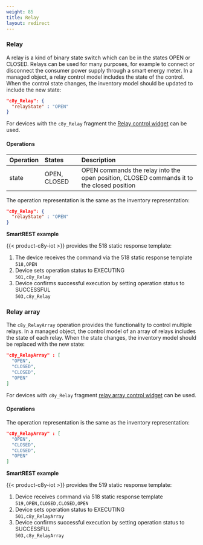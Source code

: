 ```yaml
---
weight: 85
title: Relay
layout: redirect
---
```


### Relay

A relay is a kind of binary state switch which can be in the states OPEN or CLOSED. Relays can be used for many purposes, for example to connect or disconnect the consumer power supply through a smart energy meter.
In a managed object, a relay control model includes the state of the control. When the control state changes, the inventory model should be updated to include the new state:

```json
"c8y_Relay": {
  "relayState" : "OPEN"
}
```

For devices with the `c8y_Relay` fragment the [Relay control widget](/users-guide/cockpit#relay-control) can be used.

#### Operations

|Operation|States|Description|
|:--------|:-----|:----------|
|state|OPEN, CLOSED|OPEN commands the relay into the open position, CLOSED commands it to the closed position|

The operation representation is the same as the inventory representation:

```json
"c8y_Relay": {
  "relayState" : "OPEN"
}
```

**SmartREST example**

{{< product-c8y-iot >}} provides the 518 static response template:

1. The device receives the command via the 518 static response template<br>
   `518,OPEN`
2. Device sets operation status to EXECUTING <br>
   `501,c8y_Relay`
3. Device confirms successful execution by setting operation status to SUCCESSFUL <br>
   `503,c8y_Relay`

### Relay array

The `c8y_RelayArray` operation provides the functionality to control multiple relays.
In a managed object, the control model of an array of relays includes the state of each relay. When the state changes, the inventory model should be replaced with the new state:

```json
"c8y_RelayArray" : [
  "OPEN",
  "CLOSED",
  "CLOSED",
  "OPEN"
]
```

For devices with `c8y_Relay` fragment [relay array control widget](/users-guide/cockpit#relay-array-control) can be used.

#### Operations

The operation representation is the same as the inventory representation:

```json
"c8y_RelayArray" : [
  "OPEN",
  "CLOSED",
  "CLOSED",
  "OPEN"
]
```

**SmartREST example**

{{< product-c8y-iot >}} provides the 519 static response template:

1. Device receives command via 518 static response template <br>
   `519,OPEN,CLOSED,CLOSED,OPEN`
2. Device sets operation status to EXECUTING <br>
   `501,c8y_RelayArray`
3. Device confirms successful execution by setting operation status to SUCCESSFUL <br>
   `503,c8y_RelayArray`
